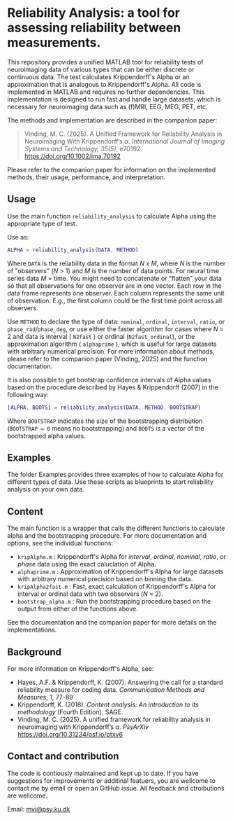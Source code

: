 # Reliability Analysis: a tool for assessing reliability between measurements.

This repository provides a unified MATLAB tool for reliability tests of neuroimaging data of various types that can be either discrete or continuous data. The test calculates Krippendorff's Alpha or an approximation that is analogous to Krippendorff's Alpha. All code is implemented in MATLAB and requires no further dependencies. This implementation is designed to run fast and handle large datasets, which is necessary for neuroimaging data such as (f)MRI, EEG, MEG, PET, etc.

The methods and implementation are described in the companion paper:

> Vinding, M. C. (2025). A Unified Framework for Reliability Analysis in Neuroimaging With Krippendorff’s α. *International Journal of Imaging Systems and Technology, 35(5)*, e70192. https://doi.org/10.1002/ima.70192

Please refer to the companion paper for information on the implemented methods, their usage, performance, and interpretation.

## Usage
Use the main function `reliability_analysis` to calculate Alpha using the appropriate type of test.

Use as:
````Matlab
ALPHA = reliability_analysis(DATA, METHOD)
````

Where `DATA` is the reliability data in the format *N* x *M*, where *N* is the number of "observers" (*N* > 1) and *M* is the number of data points. For neural time series data *M* = time. You might need to concatenate or "flatten" your data so that all observations for one observer are in one vector. Each row in the data frame represents one observer. Each column represents the same unit of observation. E.g., the first column could be the first time point across all observers.

Use `METHOD` to declare the type of data: `nominal`, `ordinal`, `interval`, `ratio`, or `phase_rad`/`phase_deg`, or use either the faster algorithm for cases where *N* = 2 and data is interval ( `N2fast` ) or ordinal (`N2fast_ordinal`), or the approximation algorithm ( `alphaprime` ), which is useful for large datasets with arbitrary numerical precision. For more information about methods, please refer to the companion paper (Vinding, 2025) and the function documentation.

It is also possible to get bootstrap confidence intervals of Alpha values based on the procedure described by Hayes & Krippendorff (2007) in the following way:
````Matlab
[ALPHA, BOOTS] = reliability_analysis(DATA, METHOD, BOOTSTRAP)
````
Where `BOOTSTRAP` indicates the size of the bootstrapping distribution (`BOOTSTRAP = 0` means no bootstrapping) and `BOOTS` is a vector of the bootstrapped alpha values.

## Examples
The folder Examples provides three examples of how to calculate Alpha for different types of data. Use these scripts as blueprints to start reliability analysis on your own data.

## Content
The main function is a wrapper that calls the different functions to calculate alpha and the bootstrapping procedure. For more documentation and options, see the individual functions:
* `kripAlpha.m` : Krippendorff's Alpha for *interval*, *ordinal*, *nominal*, *ratio*, or *phase* data using the exact caluclation of Alpha.
* `alphaprime.m` : Approximation of Krippendorff's Alpha for large datasets with arbitrary numerical precision based on binning the data.
* `kripAlpha2fast.m` : Fast, exact calculation of Krippendorff's Alpha for interval or ordinal data with two observers (*N* = 2).
* `bootstrap_alpha.m` : Run the bootstrapping procedure based on the output from either of the functions above. 

See the documentation and the companion paper for more details on the implementations.

## Background
For more information on Krippendorff's Alpha, see: 
* Hayes, A.F. & Krippendorff, K. (2007). Answering the call for a standard reliability measure for coding data. *Communication Methods and Measures*, 1, 77-89
* Krippendorff, K. (2018). *Content analysis: An introduction to its methodology* (Fourth Edition). SAGE.
* Vinding, M. C. (2025). A unified framework for reliability analysis in neuroimaging with Krippendorff’s α. *PsyArXiv* https://doi.org/10.31234/osf.io/ptxv6

## Contact and contribution
The code is contiously maintained and kept up to date. If you have suggestions for improvements or additinal featuers, you are wellcome to contact me by email or open an GitHub issue. All feedback and ctroibutions are wellcome.

Email: mvi@psy.ku.dk
